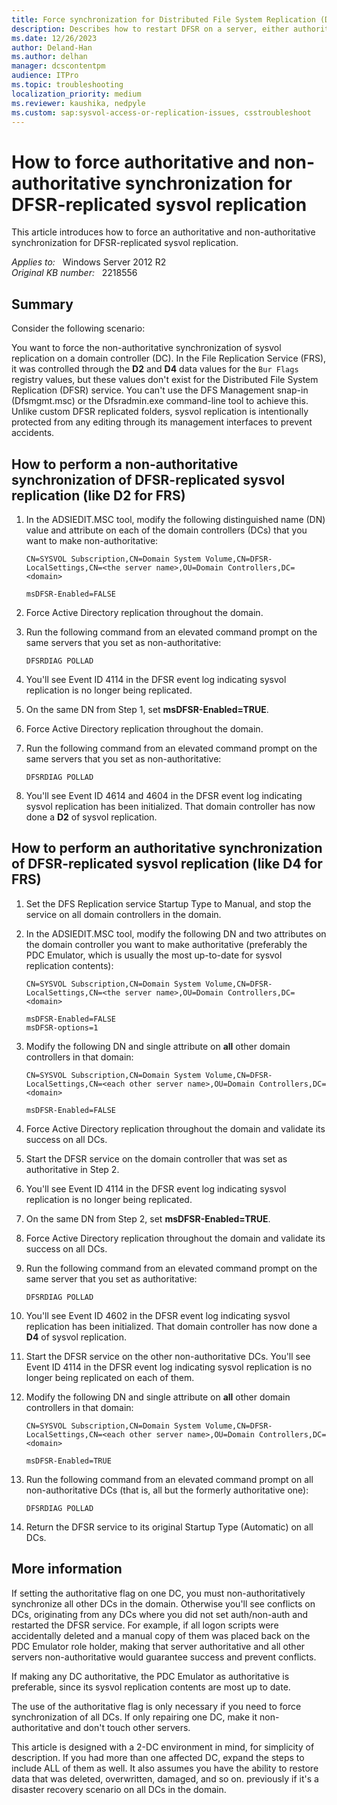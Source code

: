 ```yaml
---
title: Force synchronization for Distributed File System Replication (DFSR) replicated sysvol replication
description: Describes how to restart DFSR on a server, either authoritatively or non-authoritative.
ms.date: 12/26/2023
author: Deland-Han
ms.author: delhan
manager: dcscontentpm
audience: ITPro
ms.topic: troubleshooting
localization_priority: medium
ms.reviewer: kaushika, nedpyle
ms.custom: sap:sysvol-access-or-replication-issues, csstroubleshoot
---
```

# How to force authoritative and non-authoritative synchronization for DFSR-replicated sysvol replication

This article introduces how to force an authoritative and non-authoritative synchronization for DFSR-replicated sysvol replication.

_Applies to:_ &nbsp; Windows Server 2012 R2  
_Original KB number:_ &nbsp; 2218556

## Summary

Consider the following scenario:

You want to force the non-authoritative synchronization of sysvol replication on a domain controller (DC). In the File Replication Service (FRS), it was controlled through the **D2** and **D4** data values for the `Bur Flags` registry values, but these values don't exist for the Distributed File System Replication (DFSR) service. You can't use the DFS Management snap-in (Dfsmgmt.msc) or the Dfsradmin.exe command-line tool to achieve this. Unlike custom DFSR replicated folders, sysvol replication is intentionally protected from any editing through its management interfaces to prevent accidents.

## How to perform a non-authoritative synchronization of DFSR-replicated sysvol replication (like D2 for FRS)

1. In the ADSIEDIT.MSC tool, modify the following distinguished name (DN) value and attribute on each of the domain controllers (DCs) that you want to make non-authoritative:

    ```console
    CN=SYSVOL Subscription,CN=Domain System Volume,CN=DFSR-LocalSettings,CN=<the server name>,OU=Domain Controllers,DC=<domain>

    msDFSR-Enabled=FALSE
    ```

2. Force Active Directory replication throughout the domain.
3. Run the following command from an elevated command prompt on the same servers that you set as non-authoritative:

    ```console
    DFSRDIAG POLLAD
    ```

4. You'll see Event ID 4114 in the DFSR event log indicating sysvol replication is no longer being replicated.
5. On the same DN from Step 1, set **msDFSR-Enabled=TRUE**.
6. Force Active Directory replication throughout the domain.

7. Run the following command from an elevated command prompt on the same servers that you set as non-authoritative:

    ```console
    DFSRDIAG POLLAD
    ```

8. You'll see Event ID 4614 and 4604 in the DFSR event log indicating sysvol replication has been initialized. That domain controller has now done a **D2** of sysvol replication.

## How to perform an authoritative synchronization of DFSR-replicated sysvol replication (like D4 for FRS)

1. Set the DFS Replication service Startup Type to Manual, and stop the service on all domain controllers in the domain.
2. In the ADSIEDIT.MSC tool, modify the following DN and two attributes on the domain controller you want to make authoritative (preferably the PDC Emulator, which is usually the most up-to-date for sysvol replication contents):

    ```console
    CN=SYSVOL Subscription,CN=Domain System Volume,CN=DFSR-LocalSettings,CN=<the server name>,OU=Domain Controllers,DC=<domain>

    msDFSR-Enabled=FALSE
    msDFSR-options=1
    ```

3. Modify the following DN and single attribute on **all** other domain controllers in that domain:

    ```console
    CN=SYSVOL Subscription,CN=Domain System Volume,CN=DFSR-LocalSettings,CN=<each other server name>,OU=Domain Controllers,DC=<domain>

    msDFSR-Enabled=FALSE
    ```

4. Force Active Directory replication throughout the domain and validate its success on all DCs.
5. Start the DFSR service on the domain controller that was set as authoritative in Step 2.
6. You'll see Event ID 4114 in the DFSR event log indicating sysvol replication is no longer being replicated.
7. On the same DN from Step 2, set **msDFSR-Enabled=TRUE**.
8. Force Active Directory replication throughout the domain and validate its success on all DCs.
9. Run the following command from an elevated command prompt on the same server that you set as authoritative:

    ```console
    DFSRDIAG POLLAD
    ```

10. You'll see Event ID 4602 in the DFSR event log indicating sysvol replication has been initialized. That domain controller has now done a **D4** of sysvol replication.
11. Start the DFSR service on the other non-authoritative DCs. You'll see Event ID 4114 in the DFSR event log indicating sysvol replication is no longer being replicated on each of them.
12. Modify the following DN and single attribute on **all** other domain controllers in that domain:

    ```console
    CN=SYSVOL Subscription,CN=Domain System Volume,CN=DFSR-LocalSettings,CN=<each other server name>,OU=Domain Controllers,DC=<domain>

    msDFSR-Enabled=TRUE
    ```

13. Run the following command from an elevated command prompt on all non-authoritative DCs (that is, all but the formerly authoritative one):

    ```console
    DFSRDIAG POLLAD
    ```

14. Return the DFSR service to its original Startup Type (Automatic) on all DCs.

## More information

If setting the authoritative flag on one DC, you must non-authoritatively synchronize all other DCs in the domain. Otherwise you'll see conflicts on DCs, originating from any DCs where you did not set auth/non-auth and restarted the DFSR service. For example, if all logon scripts were accidentally deleted and a manual copy of them was placed back on the PDC Emulator role holder, making that server authoritative and all other servers non-authoritative would guarantee success and prevent conflicts.

If making any DC authoritative, the PDC Emulator as authoritative is preferable, since its sysvol replication contents are most up to date.

The use of the authoritative flag is only necessary if you need to force synchronization of all DCs. If only repairing one DC, make it non-authoritative and don't touch other servers.

This article is designed with a 2-DC environment in mind, for simplicity of description. If you had more than one affected DC, expand the steps to include ALL of them as well. It also assumes you have the ability to restore data that was deleted, overwritten, damaged, and so on. previously if it's a disaster recovery scenario on all DCs in the domain.
